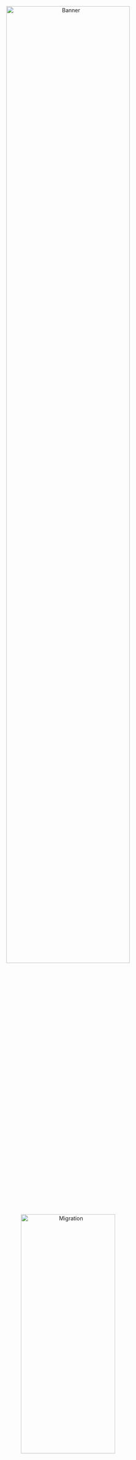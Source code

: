 <p align="center">
  <img src="https://user-images.githubusercontent.com/85196642/142362989-ca1cb245-d9f1-4345-99fb-939171fb34ee.gif" width="80%" alt="Banner"><br><br>
</p>

<p align="center">
  <img src="https://user-images.githubusercontent.com/33162551/148161981-5e81b24d-3f6f-4694-a13a-6d8cdc62ca89.png" width="70%" height="40%" alt="Migration">
</p>
<p align="center"> ⚠️ <b>AME has reached its EOL. <a target="_blank" href="https://github.com/ciderapp/Cider"> Cider is our newest project focused on Apple Music, see it here. </a> ⚠️ </p>

<br>
<p align="center">
  <a> Credits </a>
</p>

![Contributors](https://contrib.rocks/image?repo=Apple-Music-Electron/Apple-Music-Electron)

<p align="center">
  <br>
  <a> Project Supporters </a>
  <br>
  <br>
  <img href="https://www.jetbrains.com/" width="120px" height="125px" src="https://logonoid.com/images/jetbrains-logo.png" alt="JetBrains">
  <img href="https://www.macstadium.com/" width="300px" src="https://user-images.githubusercontent.com/33162551/124784795-df5d4c80-df0b-11eb-99a7-dc2b1cfb81bd.png" alt="MacStadium">
</p>

